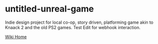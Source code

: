# untitled-unreal-game
Indie design project for local co-op, story driven, platforming game akin to Knaack 2 and the old PS2 games. Test Edit for webhook interaction.

[Wiki Home](https://github.com/Cattman/untitled-unreal-game/wiki)
